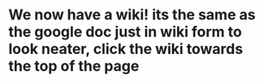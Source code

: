 # We now have a wiki! its the same as the google doc just in wiki form to look neater, click the wiki towards the top of the page
